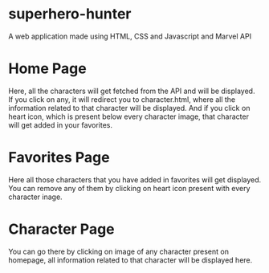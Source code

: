 # superhero-hunter
A web application made using HTML, CSS and Javascript and Marvel API

# Home Page
Here, all the characters will get fetched from the API and will be displayed.
If you click on any, it will redirect you to character.html, where all the information related to that character will be displayed.
And if you click on heart icon, which is present below every character image, that character will get added in your favorites.

# Favorites Page
Here all those characters that you have added in favorites will get displayed. You can remove any of them by clicking on heart icon present with every character inage.

# Character Page
You can go there by clicking on image of any character present on homepage, all information related to that character will be displayed here. 
